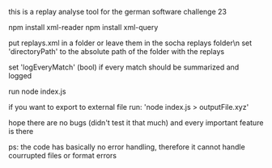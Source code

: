 this is a replay analyse tool for the german software challenge 23

npm install xml-reader
npm install xml-query

put replays.xml in a folder or leave them in the socha replays folder\n
set 'directoryPath' to the absolute path of the folder with the replays

set 'logEveryMatch' (bool) if every match should be summarized and logged

run node index.js

if you want to export to external file run: 'node index.js > outputFile.xyz'

hope there are no bugs (didn't test it that much) and every important feature is there

ps: the code has basically no error handling, therefore it cannot handle courrupted files or format errors
